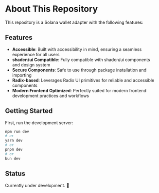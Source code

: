 # About This Repository

This repository is a Solana wallet adapter with the following features:

## Features

- **Accessible**: Built with accessibility in mind, ensuring a seamless experience for all users
- **shadcn/ui Compatible**: Fully compatible with shadcn/ui components and design system
- **Secure Components**: Safe to use through package installation and importing
- **Radix-based**: Leverages Radix UI primitives for reliable and accessible components
- **Modern Frontend Optimized**: Perfectly suited for modern frontend development practices and workflows

## Getting Started

First, run the development server:

```bash
npm run dev
# or
yarn dev
# or
pnpm dev
# or
bun dev
```

## Status

Currently under development. 🚧
